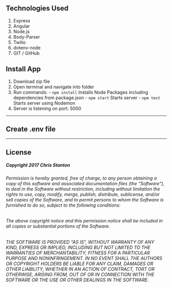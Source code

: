 ## Technologies Used
  1. Express
  2. Angular
  3. Node.js
  4. Body-Parser
  5. Twilio
  6. dotenv-node
  7. GIT / GitHub



## Install App
  1. Download zip file
  2. Open terminal and navigate into folder
  3. Run commands:
    - ``` npm install ``` Installs Node Packages including dependencies from package.json
    - ``` npm start ``` Starts server
    - ``` npm test ``` Starts server using Nodemon
  4. Server is listening on port: 5000

---

## Create .env file

---

## License
##### Copyright 2017 Chris Stanton

###### Permission is hereby granted, free of charge, to any person obtaining a copy of this software and associated documentation files (the "Software"), to deal in the Software without restriction, including without limitation the rights to use, copy, modify, merge, publish, distribute, sublicense, and/or sell copies of the Software, and to permit persons to whom the Software is furnished to do so, subject to the following conditions:

###### The above copyright notice and this permission notice shall be included in all copies or substantial portions of the Software.

###### THE SOFTWARE IS PROVIDED "AS IS", WITHOUT WARRANTY OF ANY KIND, EXPRESS OR IMPLIED, INCLUDING BUT NOT LIMITED TO THE WARRANTIES OF MERCHANTABILITY, FITNESS FOR A PARTICULAR PURPOSE AND NONINFRINGEMENT. IN NO EVENT SHALL THE AUTHORS OR COPYRIGHT HOLDERS BE LIABLE FOR ANY CLAIM, DAMAGES OR OTHER LIABILITY, WHETHER IN AN ACTION OF CONTRACT, TORT OR OTHERWISE, ARISING FROM, OUT OF OR IN CONNECTION WITH THE SOFTWARE OR THE USE OR OTHER DEALINGS IN THE SOFTWARE.
